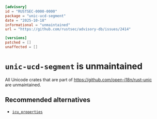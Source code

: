 ```toml
[advisory]
id = "RUSTSEC-0000-0000"
package = "unic-ucd-segment"
date = "2025-10-18"
informational = "unmaintained"
url = "https://github.com/rustsec/advisory-db/issues/2414"

[versions]
patched = []
unaffected = []
```

# `unic-ucd-segment` is unmaintained

All Unicode crates that are part of https://github.com/open-i18n/rust-unic are unmaintained.

## Recommended alternatives

- [`icu_properties`](https://crates.io/crates/icu_properties)
